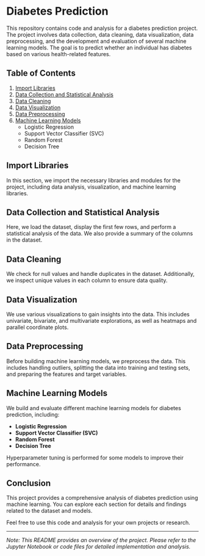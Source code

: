 # Diabetes Prediction

This repository contains code and analysis for a diabetes prediction project. The project involves data collection, data cleaning, data visualization, data preprocessing, and the development and evaluation of several machine learning models. The goal is to predict whether an individual has diabetes based on various health-related features.

## Table of Contents

1. [Import Libraries](#import)
2. [Data Collection and Statistical Analysis](#data-collection-and-statistical-analysis)
3. [Data Cleaning](#data-cleaning)
4. [Data Visualization](#data-visualization)
5. [Data Preprocessing](#data-preprocessing)
6. [Machine Learning Models](#ml-models)
    - Logistic Regression
    - Support Vector Classifier (SVC)
    - Random Forest
    - Decision Tree

## Import Libraries <a id='import'>

In this section, we import the necessary libraries and modules for the project, including data analysis, visualization, and machine learning libraries.

## Data Collection and Statistical Analysis <a id='data-collection-and-statistical-analysis'>

Here, we load the dataset, display the first few rows, and perform a statistical analysis of the data. We also provide a summary of the columns in the dataset.

## Data Cleaning <a id='data-cleaning'>

We check for null values and handle duplicates in the dataset. Additionally, we inspect unique values in each column to ensure data quality.

## Data Visualization <a id='data-visualization'>

We use various visualizations to gain insights into the data. This includes univariate, bivariate, and multivariate explorations, as well as heatmaps and parallel coordinate plots.

## Data Preprocessing

Before building machine learning models, we preprocess the data. This includes handling outliers, splitting the data into training and testing sets, and preparing the features and target variables.

## Machine Learning Models <a id='ml-models'>

We build and evaluate different machine learning models for diabetes prediction, including:

- **Logistic Regression**
- **Support Vector Classifier (SVC)**
- **Random Forest**
- **Decision Tree**

Hyperparameter tuning is performed for some models to improve their performance.

## Conclusion

This project provides a comprehensive analysis of diabetes prediction using machine learning. You can explore each section for details and findings related to the dataset and models.

Feel free to use this code and analysis for your own projects or research.

---

*Note: This README provides an overview of the project. Please refer to the Jupyter Notebook or code files for detailed implementation and analysis.*

